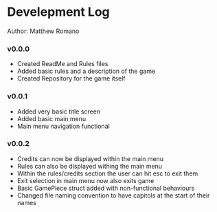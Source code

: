 # Develepment Log

Author: Matthew Romano

### v0.0.0
- Created ReadMe and Rules files
- Added basic rules and a description of the game
- Created Repository for the game itself

### v0.0.1
- Added very basic title screen
- Added basic main menu
- Main menu navigation functional

### v0.0.2
- Credits can now be displayed within the main menu
- Rules can also be displayed withing the main menu
- Within the rules/credits section the user can hit esc to exit them
- Exit selection in main menu now also exits game
- Basic GamePiece struct added with non-functional behaviours
- Changed file naming convention to have capitols at the start of their names

